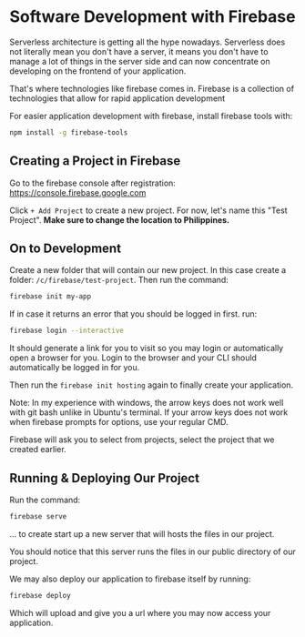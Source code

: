 # Software Development with Firebase

Serverless architecture is getting all the hype nowadays. Serverless does not literally mean you don't have a server, it means you don't have to manage a lot of things in the server side and can now concentrate on developing on the frontend of your application.

That's where technologies like firebase comes in. Firebase is a collection of technologies that allow for rapid application development

For easier application development with firebase, install firebase tools with:

```bash
npm install -g firebase-tools
```

## Creating a Project in Firebase

Go to the firebase console after registration: https://console.firebase.google.com

Click `+ Add Project` to create a new project. For now, let's name this "Test Project". __Make sure to change the location to Philippines.__

## On to Development

Create a new folder that will contain our new project. In this case create a folder: `/c/firebase/test-project`. Then run the command:

```bash
firebase init my-app
```

If in case it returns an error that you should be logged in first. run:

```bash
firebase login --interactive
```

It should generate a link for you to visit so you may login or automatically open a browser for you. Login to the browser and your CLI should automatically be logged in for you.

Then run the `firebase init hosting` again to finally create your application.

Note: In my experience with windows, the arrow keys does not work well with git bash unlike in Ubuntu's terminal. If your arrow keys does not work when firebase prompts for options, use your regular CMD.

Firebase will ask you to select from projects, select the project that we created earlier.

## Running & Deploying Our Project

Run the command:

```bash
firebase serve
```

... to create start up a new server that will hosts the files in our project.

You should notice that this server runs the files in our public directory of our project.

We may also deploy our application to firebase itself by running:

```bash
firebase deploy
```

Which will upload and give you a url where you may now access your application.
